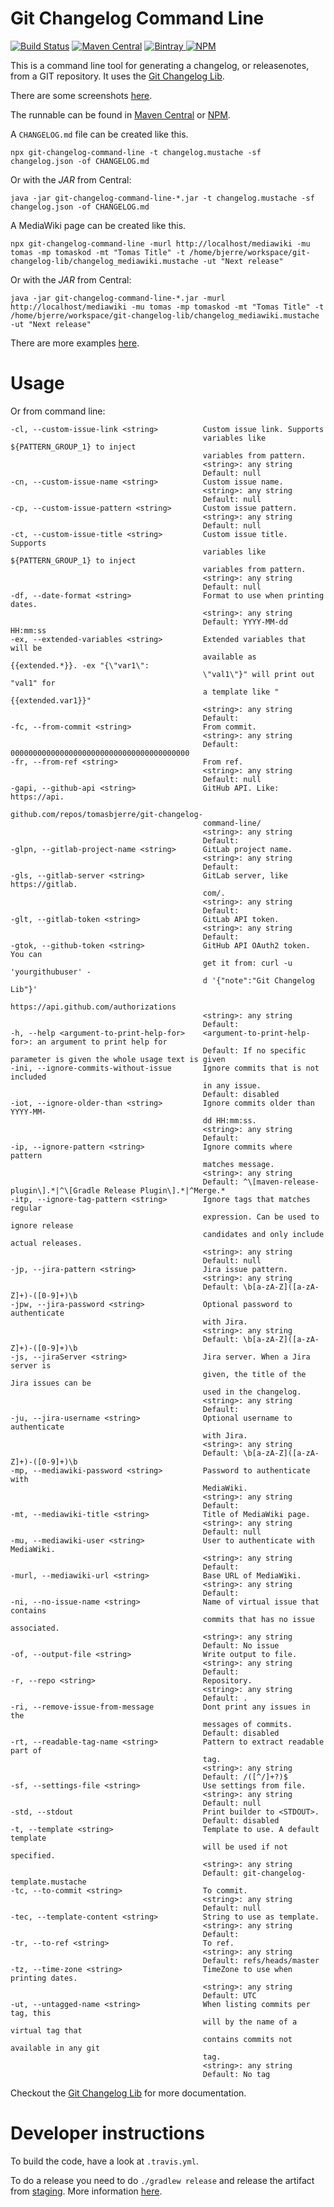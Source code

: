# Git Changelog Command Line
[![Build Status](https://travis-ci.org/tomasbjerre/git-changelog-command-line.svg?branch=master)](https://travis-ci.org/tomasbjerre/git-changelog-command-line)
[![Maven Central](https://maven-badges.herokuapp.com/maven-central/se.bjurr.gitchangelog/git-changelog-command-line/badge.svg)](https://maven-badges.herokuapp.com/maven-central/se.bjurr.gitchangelog/git-changelog-command-line)
[![Bintray](https://api.bintray.com/packages/tomasbjerre/tomasbjerre/se.bjurr.gitchangelog%3Agit-changelog-command-line/images/download.svg) ](https://bintray.com/tomasbjerre/tomasbjerre/se.bjurr.gitchangelog%3Agit-changelog-command-line/_latestVersion)
[![NPM](https://img.shields.io/npm/v/git-changelog-command-line.svg?style=flat-square) ](https://www.npmjs.com/package/git-changelog-command-line)

This is a command line tool for generating a changelog, or releasenotes, from a GIT repository. It uses the [Git Changelog Lib](https://github.com/tomasbjerre/git-changelog-lib).

There are some screenshots [here](https://github.com/tomasbjerre/git-changelog-lib/tree/screenshots/sandbox).

The runnable can be found in [Maven Central](http://search.maven.org/#search%7Cga%7C1%7Ca%3A%22git-changelog-command-line%22) or [NPM](https://www.npmjs.com/package/git-changelog-command-line).

A `CHANGELOG.md` file can be created like this.
```shell
npx git-changelog-command-line -t changelog.mustache -sf changelog.json -of CHANGELOG.md
```

Or with the *JAR* from Central:
```shell
java -jar git-changelog-command-line-*.jar -t changelog.mustache -sf changelog.json -of CHANGELOG.md
```

A MediaWiki page can be created like this.
```shell
npx git-changelog-command-line -murl http://localhost/mediawiki -mu tomas -mp tomaskod -mt "Tomas Title" -t /home/bjerre/workspace/git-changelog-lib/changelog_mediawiki.mustache -ut "Next release"
```
Or with the *JAR* from Central:
```shell
java -jar git-changelog-command-line-*.jar -murl http://localhost/mediawiki -mu tomas -mp tomaskod -mt "Tomas Title" -t /home/bjerre/workspace/git-changelog-lib/changelog_mediawiki.mustache -ut "Next release"
```

There are more examples [here](https://github.com/tomasbjerre/git-changelog-command-line/blob/master/generate_changelog.sh).

# Usage
Or from command line:
```shell
-cl, --custom-issue-link <string>          Custom issue link. Supports 
                                           variables like ${PATTERN_GROUP_1} to inject 
                                           variables from pattern.
                                           <string>: any string
                                           Default: null
-cn, --custom-issue-name <string>          Custom issue name.
                                           <string>: any string
                                           Default: null
-cp, --custom-issue-pattern <string>       Custom issue pattern.
                                           <string>: any string
                                           Default: null
-ct, --custom-issue-title <string>         Custom issue title. Supports 
                                           variables like ${PATTERN_GROUP_1} to inject 
                                           variables from pattern.
                                           <string>: any string
                                           Default: null
-df, --date-format <string>                Format to use when printing dates.
                                           <string>: any string
                                           Default: YYYY-MM-dd HH:mm:ss
-ex, --extended-variables <string>         Extended variables that will be 
                                           available as {{extended.*}}. -ex "{\"var1\": 
                                           \"val1\"}" will print out "val1" for 
                                           a template like "{{extended.var1}}"
                                           <string>: any string
                                           Default: 
-fc, --from-commit <string>                From commit.
                                           <string>: any string
                                           Default: 0000000000000000000000000000000000000000
-fr, --from-ref <string>                   From ref.
                                           <string>: any string
                                           Default: null
-gapi, --github-api <string>               GitHub API. Like: https://api.
                                           github.com/repos/tomasbjerre/git-changelog-
                                           command-line/
                                           <string>: any string
                                           Default: 
-glpn, --gitlab-project-name <string>      GitLab project name.
                                           <string>: any string
                                           Default: 
-gls, --gitlab-server <string>             GitLab server, like https://gitlab.
                                           com/.
                                           <string>: any string
                                           Default: 
-glt, --gitlab-token <string>              GitLab API token.
                                           <string>: any string
                                           Default: 
-gtok, --github-token <string>             GitHub API OAuth2 token. You can 
                                           get it from: curl -u 'yourgithubuser' -
                                           d '{"note":"Git Changelog Lib"}' 
                                           https://api.github.com/authorizations
                                           <string>: any string
                                           Default: 
-h, --help <argument-to-print-help-for>    <argument-to-print-help-for>: an argument to print help for
                                           Default: If no specific parameter is given the whole usage text is given
-ini, --ignore-commits-without-issue       Ignore commits that is not included 
                                           in any issue.
                                           Default: disabled
-iot, --ignore-older-than <string>         Ignore commits older than YYYY-MM-
                                           dd HH:mm:ss.
                                           <string>: any string
                                           Default: 
-ip, --ignore-pattern <string>             Ignore commits where pattern 
                                           matches message.
                                           <string>: any string
                                           Default: ^\[maven-release-plugin\].*|^\[Gradle Release Plugin\].*|^Merge.*
-itp, --ignore-tag-pattern <string>        Ignore tags that matches regular 
                                           expression. Can be used to ignore release 
                                           candidates and only include actual releases.
                                           <string>: any string
                                           Default: null
-jp, --jira-pattern <string>               Jira issue pattern.
                                           <string>: any string
                                           Default: \b[a-zA-Z]([a-zA-Z]+)-([0-9]+)\b
-jpw, --jira-password <string>             Optional password to authenticate 
                                           with Jira.
                                           <string>: any string
                                           Default: \b[a-zA-Z]([a-zA-Z]+)-([0-9]+)\b
-js, --jiraServer <string>                 Jira server. When a Jira server is 
                                           given, the title of the Jira issues can be 
                                           used in the changelog.
                                           <string>: any string
                                           Default: 
-ju, --jira-username <string>              Optional username to authenticate 
                                           with Jira.
                                           <string>: any string
                                           Default: \b[a-zA-Z]([a-zA-Z]+)-([0-9]+)\b
-mp, --mediawiki-password <string>         Password to authenticate with 
                                           MediaWiki.
                                           <string>: any string
                                           Default: 
-mt, --mediawiki-title <string>            Title of MediaWiki page.
                                           <string>: any string
                                           Default: null
-mu, --mediawiki-user <string>             User to authenticate with MediaWiki.
                                           <string>: any string
                                           Default: 
-murl, --mediawiki-url <string>            Base URL of MediaWiki.
                                           <string>: any string
                                           Default: 
-ni, --no-issue-name <string>              Name of virtual issue that contains 
                                           commits that has no issue associated.
                                           <string>: any string
                                           Default: No issue
-of, --output-file <string>                Write output to file.
                                           <string>: any string
                                           Default: 
-r, --repo <string>                        Repository.
                                           <string>: any string
                                           Default: .
-ri, --remove-issue-from-message           Dont print any issues in the 
                                           messages of commits.
                                           Default: disabled
-rt, --readable-tag-name <string>          Pattern to extract readable part of 
                                           tag.
                                           <string>: any string
                                           Default: /([^/]+?)$
-sf, --settings-file <string>              Use settings from file.
                                           <string>: any string
                                           Default: null
-std, --stdout                             Print builder to <STDOUT>.
                                           Default: disabled
-t, --template <string>                    Template to use. A default template 
                                           will be used if not specified.
                                           <string>: any string
                                           Default: git-changelog-template.mustache
-tc, --to-commit <string>                  To commit.
                                           <string>: any string
                                           Default: null
-tec, --template-content <string>          String to use as template.
                                           <string>: any string
                                           Default: 
-tr, --to-ref <string>                     To ref.
                                           <string>: any string
                                           Default: refs/heads/master
-tz, --time-zone <string>                  TimeZone to use when printing dates.
                                           <string>: any string
                                           Default: UTC
-ut, --untagged-name <string>              When listing commits per tag, this 
                                           will by the name of a virtual tag that 
                                           contains commits not available in any git 
                                           tag.
                                           <string>: any string
                                           Default: No tag
```

Checkout the [Git Changelog Lib](https://github.com/tomasbjerre/git-changelog-lib) for more documentation.

# Developer instructions

To build the code, have a look at `.travis.yml`.

To do a release you need to do `./gradlew release` and release the artifact from [staging](https://oss.sonatype.org/#stagingRepositories). More information [here](http://central.sonatype.org/pages/releasing-the-deployment.html).

